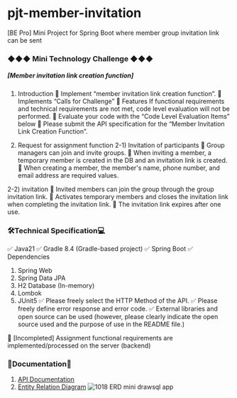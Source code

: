 # pjt-member-invitation
[BE Pro] Mini Project for Spring Boot where member group invitation link can be sent

### ◆◆◆ Mini Technology Challenge ◆◆◆
##### [Member invitation link creation function]
1. Introduction
🔷 Implement “member invitation link creation function”.
🔷 Implements “Calls for Challenge”
🔷 Features If functional requirements and technical requirements are not met, code level evaluation will not be performed.
🔷 Evaluate your code with the “Code Level Evaluation Items” below
🔷 Please submit the API specification for the “Member Invitation Link Creation Function”.

2. Request for assignment function
2-1) Invitation of participants
🔷 Group managers can join and invite groups.
🔷 When inviting a member, a temporary member is created in the DB and an invitation link is created.
🔷 When creating a member, the member's name, phone number, and email address are required values.

2-2) invitation
🔷 Invited members can join the group through the group invitation link.
🔷 Activates temporary members and closes the invitation link when completing the invitation link.
🔷 The invitation link expires after one use.

### 🛠Technical Specification💻
✅ Java21
✅ Gradle 8.4 (Gradle-based project)
✅ Spring Boot 
✅ Dependencies
 1) Spring Web
 2) Spring Data JPA
 3) H2 Database (In-memory)
 4) Lombok
 5) JUnit5
✅ Please freely select the HTTP Method of the API.
✅ Please freely define error response and error code.
✅ External libraries and open source can be used (however, please clearly indicate the open source used and the purpose of use in the README file.)

🔶 \[Incompleted] Assignment functional requirements are implemented/processed on the server (backend)

### 📗Documentation📘
1) [API Documentation](https://documenter.getpostman.com/view/20944788/2s9YR86EZn)
2) [Entity Relation Diagram](https://drawsql.app/teams/team-chanel/diagrams/be-pro-mini)
![1018  ERD  mini drawsql app](https://github.com/CHOCOCHANEL/pjt-member-invitation/assets/22478698/c2ee1466-2ab0-4e5d-8c5a-63001783441a)
